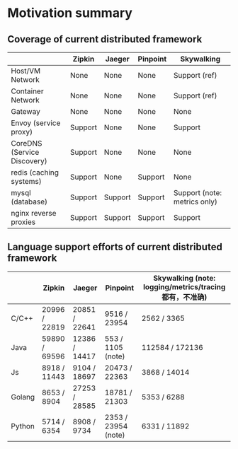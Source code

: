 # Motivation summary

## Coverage of current distributed framework

|  | Zipkin | Jaeger | Pinpoint | Skywalking |
| ---- | ---- | ---- | ---- | ---- |
| Host/VM Network | None | None | None | Support (ref) |
| Container Network | None | None | None | Support (ref) |
| Gateway | None | None | None | None |
| Envoy (service proxy) | Support | None | None | Support |
| CoreDNS (Service Discovery) | Support | None | None | None |
| redis (caching systems) | Support | None | Support | None |
| mysql (database) | Support | Support | Support | Support (note: metrics only)  |
| nginx reverse proxies | Support | Support | Support | Support |

## Language support efforts of current distributed framework

|  | Zipkin | Jaeger | Pinpoint | Skywalking (note: logging/metrics/tracing都有，不准确) |
| ---- | ---- | ---- | ---- | ---- |
| C/C++ | 20996 / 22819 | 20851 / 22641 | 9516 / 23954 | 2562 / 3365 |
| Java | 59890 / 69596 | 12386 / 14417 | 553 / 1105 (note) | 112584 / 172136 |
| Js | 8918 / 11443 | 9104 / 18697 | 20473 / 22363 | 3868 / 14014 |
| Golang | 8653 / 8904 | 27253 / 28585 | 18781 / 21303 | 5353 / 6288 |
| Python | 5714 / 6354 | 8908 / 9734 | 2353 / 23954 (note) | 6331 / 11892 |